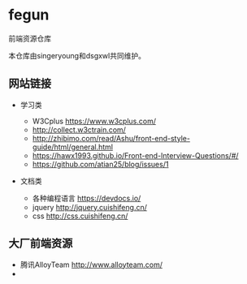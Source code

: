 # fegun
前端资源仓库

本仓库由singeryoung和dsgxwl共同维护。

## 网站链接
- 学习类
  - W3Cplus https://www.w3cplus.com/
  - http://collect.w3ctrain.com/
  - http://zhibimo.com/read/Ashu/front-end-style-guide/html/general.html
  - https://hawx1993.github.io/Front-end-Interview-Questions/#/
  - https://github.com/atian25/blog/issues/1

- 文档类
  - 各种编程语言 https://devdocs.io/
  - jquery http://jquery.cuishifeng.cn/
  - css http://css.cuishifeng.cn/

## 大厂前端资源
- 腾讯AlloyTeam http://www.alloyteam.com/
- 
